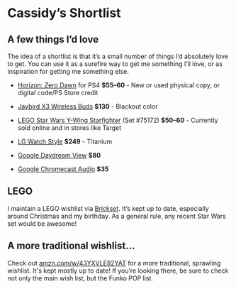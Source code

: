 # Cassidy&rsquo;s Shortlist


## A few things I&rsquo;d love

The idea of a shortlist is that it&rsquo;s a small number of things I&rsquo;d
absolutely love to get. You can use it as a surefire way to get me something
I&rsquo;ll love, or as inspiration for getting me something else.

* [Horizon: Zero Dawn](http://gamestop.com/product/ps4/games/horizon-zero-dawn/129080) for PS4 **$55–60** - New or used physical copy, or digital code/PS Store credit

* [Jaybird X3 Wireless Buds](http://www.jaybirdsport.com/shop/x3-product/) **$130** - Blackout color

* [LEGO Star Wars Y-Wing Starfighter](http://brickset.com/sets/75172-1/Y-wing-Starfighter) (Set #75172) **$50&ndash;60** - Currently sold online and in stores like Target

* [LG Watch Style](https://store.google.com/us/product/lg_watch_style) **$249** - Titanium

* [Google Daydream View](https://store.google.com/product/daydream_view) **$80**

* [Google Chromecast Audio](https://store.google.com/product/chromecast_audio) **$35**



## LEGO

I maintain a LEGO wishlist via [Brickset](http://brickset.com/sets/wantedby-cassidyjames).
It&rsquo;s kept up to date, especially around Christmas and my birthday. As a
general rule, any recent Star Wars set would be awesome!


## A more traditional wishlist&hellip;

Check out [amzn.com/w/43YXVLE92YAT](https://amzn.com/w/43YXVLE92YAT) for a more
traditional, sprawling wishlist. It's kept mostly up to date! If you&rsquo;re
looking there, be sure to check not only the main wish list, but the Funko POP
list.
